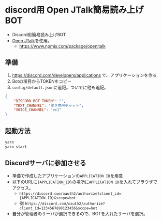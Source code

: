 # discord用 Open JTalk簡易読み上げBOT

* Discord用簡易読み上げBOT
* [Open JTalk](http://open-jtalk.sp.nitech.ac.jp/)を使用。
  * https://www.npmjs.com/package/openjtalk

## 準備

1. https://discord.com/developers/applications で、アプリケーションを作る
1. Botの項目からTOKENをコピー
1. `config/default.json`に追記。ついでに他も追記。

```json
{
    "DISCORD_BOT_TOKEN": "",
    "TEXT_CHANNEL": "聞き専用チャット",
    "VOICE_CHANNEL": "vc1"
}
```

## 起動方法

```sh
yarn
yarn start
```

## Discordサーバに参加させる

* 準備で作成したアプリケーションの`APPLICATION ID`を用意
* 以下のURLに`{APPLICATION_ID}`の場所に`APPLICATION ID`を入れてブラウザでアクセス。
  * `https://discord.com/oauth2/authorize?client_id={APPLICATION_ID}&scope=bot`
  * 例 `https://discord.com/oauth2/authorize?client_id=1234567890123456&scope=bot`
* 自分が管理者のサーバが選択できるので、BOTを入れたサーバを選択。

